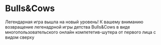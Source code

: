 # Bulls&amp;Cows
Легендарная игра вышла на новый уровень!
К вашему вниманию возвращение легенадрной игры детства Bulls&amp;Cows в виде многопользовательского онлайн компететив-шутера от первого лица с видом сверху
